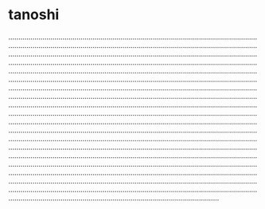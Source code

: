 # tanoshi
.............................................................................................................................................................................................................................................................................................................................................................................................................................................................................................................................................................................................................................................................................................................................................................................................................................................................................................................................................................................................................................................................................................................................................................................................................................................................................................................................................................................................................................................................................................................................................................................................................................................................................................................................................................................................................................................................................................................................................................................................................................................................................................................................................................................................................................................................................................................................................................................................................................................................................................................................................................